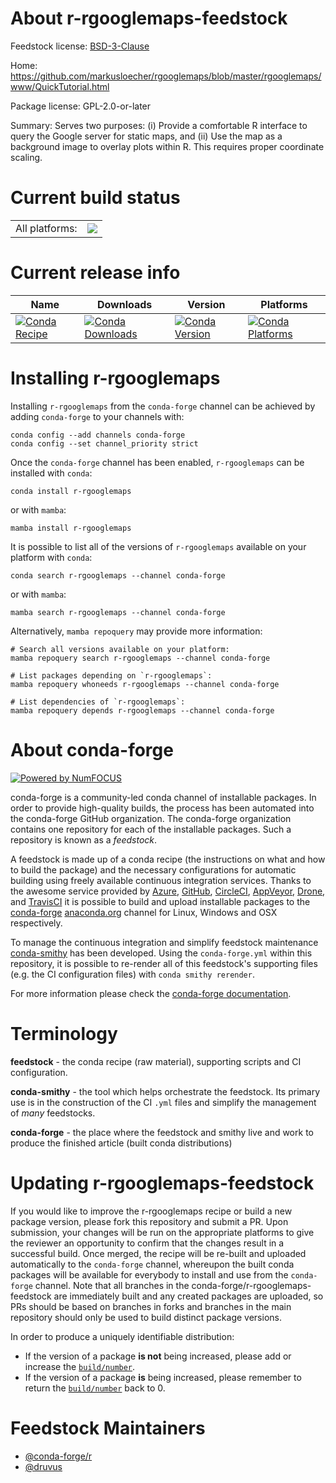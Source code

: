 About r-rgooglemaps-feedstock
=============================

Feedstock license: [BSD-3-Clause](https://github.com/conda-forge/r-rgooglemaps-feedstock/blob/main/LICENSE.txt)

Home: https://github.com/markusloecher/rgooglemaps/blob/master/rgooglemaps/www/QuickTutorial.html

Package license: GPL-2.0-or-later

Summary: Serves two purposes: (i) Provide a comfortable R interface to query the Google server for static maps, and (ii) Use the map as a background image to overlay plots within R. This requires proper coordinate scaling.

Current build status
====================


<table><tr><td>All platforms:</td>
    <td>
      <a href="https://dev.azure.com/conda-forge/feedstock-builds/_build/latest?definitionId=1542&branchName=main">
        <img src="https://dev.azure.com/conda-forge/feedstock-builds/_apis/build/status/r-rgooglemaps-feedstock?branchName=main">
      </a>
    </td>
  </tr>
</table>

Current release info
====================

| Name | Downloads | Version | Platforms |
| --- | --- | --- | --- |
| [![Conda Recipe](https://img.shields.io/badge/recipe-r--rgooglemaps-green.svg)](https://anaconda.org/conda-forge/r-rgooglemaps) | [![Conda Downloads](https://img.shields.io/conda/dn/conda-forge/r-rgooglemaps.svg)](https://anaconda.org/conda-forge/r-rgooglemaps) | [![Conda Version](https://img.shields.io/conda/vn/conda-forge/r-rgooglemaps.svg)](https://anaconda.org/conda-forge/r-rgooglemaps) | [![Conda Platforms](https://img.shields.io/conda/pn/conda-forge/r-rgooglemaps.svg)](https://anaconda.org/conda-forge/r-rgooglemaps) |

Installing r-rgooglemaps
========================

Installing `r-rgooglemaps` from the `conda-forge` channel can be achieved by adding `conda-forge` to your channels with:

```
conda config --add channels conda-forge
conda config --set channel_priority strict
```

Once the `conda-forge` channel has been enabled, `r-rgooglemaps` can be installed with `conda`:

```
conda install r-rgooglemaps
```

or with `mamba`:

```
mamba install r-rgooglemaps
```

It is possible to list all of the versions of `r-rgooglemaps` available on your platform with `conda`:

```
conda search r-rgooglemaps --channel conda-forge
```

or with `mamba`:

```
mamba search r-rgooglemaps --channel conda-forge
```

Alternatively, `mamba repoquery` may provide more information:

```
# Search all versions available on your platform:
mamba repoquery search r-rgooglemaps --channel conda-forge

# List packages depending on `r-rgooglemaps`:
mamba repoquery whoneeds r-rgooglemaps --channel conda-forge

# List dependencies of `r-rgooglemaps`:
mamba repoquery depends r-rgooglemaps --channel conda-forge
```


About conda-forge
=================

[![Powered by
NumFOCUS](https://img.shields.io/badge/powered%20by-NumFOCUS-orange.svg?style=flat&colorA=E1523D&colorB=007D8A)](https://numfocus.org)

conda-forge is a community-led conda channel of installable packages.
In order to provide high-quality builds, the process has been automated into the
conda-forge GitHub organization. The conda-forge organization contains one repository
for each of the installable packages. Such a repository is known as a *feedstock*.

A feedstock is made up of a conda recipe (the instructions on what and how to build
the package) and the necessary configurations for automatic building using freely
available continuous integration services. Thanks to the awesome service provided by
[Azure](https://azure.microsoft.com/en-us/services/devops/), [GitHub](https://github.com/),
[CircleCI](https://circleci.com/), [AppVeyor](https://www.appveyor.com/),
[Drone](https://cloud.drone.io/welcome), and [TravisCI](https://travis-ci.com/)
it is possible to build and upload installable packages to the
[conda-forge](https://anaconda.org/conda-forge) [anaconda.org](https://anaconda.org/)
channel for Linux, Windows and OSX respectively.

To manage the continuous integration and simplify feedstock maintenance
[conda-smithy](https://github.com/conda-forge/conda-smithy) has been developed.
Using the ``conda-forge.yml`` within this repository, it is possible to re-render all of
this feedstock's supporting files (e.g. the CI configuration files) with ``conda smithy rerender``.

For more information please check the [conda-forge documentation](https://conda-forge.org/docs/).

Terminology
===========

**feedstock** - the conda recipe (raw material), supporting scripts and CI configuration.

**conda-smithy** - the tool which helps orchestrate the feedstock.
                   Its primary use is in the construction of the CI ``.yml`` files
                   and simplify the management of *many* feedstocks.

**conda-forge** - the place where the feedstock and smithy live and work to
                  produce the finished article (built conda distributions)


Updating r-rgooglemaps-feedstock
================================

If you would like to improve the r-rgooglemaps recipe or build a new
package version, please fork this repository and submit a PR. Upon submission,
your changes will be run on the appropriate platforms to give the reviewer an
opportunity to confirm that the changes result in a successful build. Once
merged, the recipe will be re-built and uploaded automatically to the
`conda-forge` channel, whereupon the built conda packages will be available for
everybody to install and use from the `conda-forge` channel.
Note that all branches in the conda-forge/r-rgooglemaps-feedstock are
immediately built and any created packages are uploaded, so PRs should be based
on branches in forks and branches in the main repository should only be used to
build distinct package versions.

In order to produce a uniquely identifiable distribution:
 * If the version of a package **is not** being increased, please add or increase
   the [``build/number``](https://docs.conda.io/projects/conda-build/en/latest/resources/define-metadata.html#build-number-and-string).
 * If the version of a package **is** being increased, please remember to return
   the [``build/number``](https://docs.conda.io/projects/conda-build/en/latest/resources/define-metadata.html#build-number-and-string)
   back to 0.

Feedstock Maintainers
=====================

* [@conda-forge/r](https://github.com/conda-forge/r/)
* [@druvus](https://github.com/druvus/)

